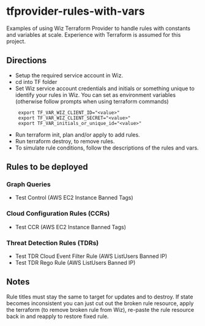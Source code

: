 # tfprovider-rules-with-vars
Examples of using Wiz Terraform Provider to handle rules with constants and variables at scale.  Experience with Terraform is assumed for this project.

## Directions
- Setup the required service account in Wiz.  
- cd into TF folder
- Set Wiz service account credentials and initials or something unique to identify your rules in Wiz.  You can set as environment variables (otherwise follow prompts when using terraform commands)
   ```
    export TF_VAR_WIZ_CLIENT_ID="<value>"
    export TF_VAR_WIZ_CLIENT_SECRET="<value>"
    export TF_VAR_initials_or_unique_id="<value>"
- Run terraform init, plan and/or apply to add rules.
- Run terraform destroy, to remove rules.
- To simulate rule conditions, follow the descriptions of the rules and vars.

## Rules to be deployed

### Graph Queries
- Test Control (AWS EC2 Instance Banned Tags)

### Cloud Configuration Rules (CCRs)
- Test CCR (AWS EC2 Instance Banned Tags)

### Threat Detection Rules (TDRs)
-   Test TDR Cloud Event Filter Rule (AWS ListUsers Banned IP)
-   Test TDR Rego Rule (AWS ListUsers Banned IP)


## Notes
Rule titles must stay the same to target for updates and to destroy.  If state becomes inconsistent you can just cut out the broken rule resource, apply the terraform (to remove broken rule from Wiz), re-paste the rule resource back in and reapply to restore fixed rule.